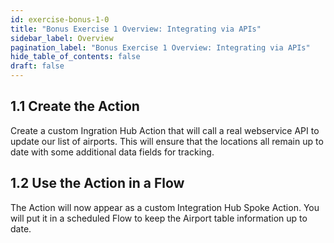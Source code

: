 ```yaml
---
id: exercise-bonus-1-0
title: "Bonus Exercise 1 Overview: Integrating via APIs"
sidebar_label: Overview
pagination_label: "Bonus Exercise 1 Overview: Integrating via APIs"
hide_table_of_contents: false
draft: false
---
```


## 1.1 Create the Action

Create a custom Ingration Hub Action that will call a real webservice API to update our list of airports.  This will ensure that the locations all remain up to date with some additional data fields for tracking.

## 1.2 Use the Action in a Flow

The Action will now appear as a custom Integration Hub Spoke Action.  You will put it in a scheduled Flow to keep the Airport table information up to date. 